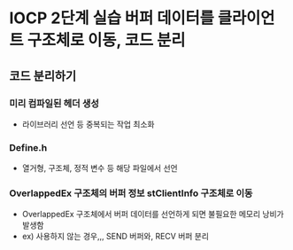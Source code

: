 # IOCP 2단계 실습 버퍼 데이터를 클라이언트 구조체로 이동, 코드 분리
## 코드 분리하기
### 미리 컴파일된 헤더 생성
 - 라이브러리 선언 등 중복되는 작업 최소화
### Define.h
 - 열거형, 구조체, 정적 변수 등 해당 파일에서 선언
### OverlappedEx 구조체의 버퍼 정보 stClientInfo 구조체로 이동
 - OverlappedEx 구조체에서 버퍼 데이터를 선언하게 되면 불필요한 메모리 낭비가 발생함
 - ex) 사용하지 않는 경우,,, SEND 버퍼와, RECV 버퍼 분리